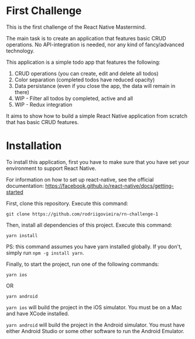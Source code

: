 # First Challenge

This is the first challenge of the React Native Mastermind.

The main task is to create an application that features basic CRUD operations. No API-integration is needed, nor any kind of fancy/advanced technology.

This application is a simple todo app that features the following:
1. CRUD operations (you can create, edit and delete all todos)
2. Color separation (completed todos have reduced opacity)
3. Data persistance (even if you close the app, the data will remain in there)
4. WIP - Filter all todos by completed, active and all
5. WIP - Redux integration

It aims to show how to build a simple React Native application from scratch that has basic CRUD features.

# Installation

To install this application, first you have to make sure that you have set your environment to support React Native.

For information on how to set up react-native, see the official documentation: https://facebook.github.io/react-native/docs/getting-started

First, clone this repository. Execute this command:

```
git clone https://github.com/rodriigovieira/rn-challenge-1
```

Then, install all dependencies of this project. Execute this command:

```
yarn install
```

PS: this command assumes you have yarn installed globally. If you don't, simply run `npm -g install yarn`.

Finally, to start the project, run one of the following commands:

```
yarn ios
```

OR

```
yarn android
```

`yarn ios` will build the project in the iOS simulator. You must be on a Mac and have XCode installed.

`yarn android` will build the project in the Android simulator. You must have either Android Studio or some other software to run the Android Emulator.
